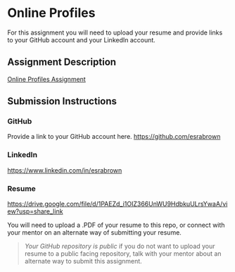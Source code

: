# Online Profiles
For this assignment you will need to upload your resume and provide links to your GitHub account and your LinkedIn account.

## Assignment Description
[Online Profiles Assignment](https://education.launchcode.org/liftoff/modules/assignments/online-profiles)

## Submission Instructions
 
### GitHub
Provide a link to your GitHub account here.
https://github.com/esrabrown

### LinkedIn
https://www.linkedin.com/in/esrabrown

### Resume
https://drive.google.com/file/d/1PAEZd_i1OIZ366UnWU9HdbkuULrsYwaA/view?usp=share_link

You will need to upload a .PDF of your resume to this repo, or connect with your mentor on an alternate way of submitting your resume.

> *Your GitHub repository is public* if you do not want to upload your resume to a public facing repository, talk with your mentor about an alternate way to submit this assignment.
